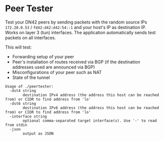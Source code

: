 # Peer Tester

Test your DN42 peers by sending packets with the random source IPs ``172.20.0.53`` / ``fd42:d42:d42:54::1`` and your host's IP as destination IP.
Works on layer 3 (tun) interfaces. The application automatically sends test packets on all interfaces.

This will test:
- Forwarding setup of your peer
- Peer's installation of routes received via BGP (if the destination addresses used are announced via BGP)
- Misconfigurations of your peer such as NAT
- State of the tunnel

````
Usage of ./peertester:
  -dst4 string
    	destination IPv4 address (the address this host can be reached from) or CIDR to find address from 'lo'
  -dst6 string
    	destination IPv6 address (the address this host can be reached from) or CIDR to find address from 'lo'
  -interface string
    	optional comma-separated target interface(s). Use '-' to read from stdin 
  -json
    	output as JSON
````